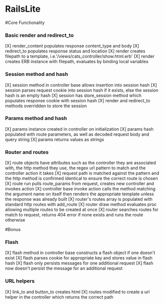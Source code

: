 # RailsLite

#Core Functionality

### Basic render and redirect_to
[X] render_content populates response content_type and body
[X] redirect_to populates response status and location
[X] render creates filepath to a template, i.e.'/views/cats_controller/show.html.erb'
[X] render creates ERB instance with filepath, evaluates by binding local variables
### Session method and hash
[X] session method in controller base allows insertion into session hash
[X] session parses request cookie into session hash if it exists, else
    the session hash is an empty hash
[X] session has store_session method which populates response cookie with session hash
[X] render and redirect_to methods overridden to store the session
### Params method and hash
[X] params instance created in controller on initialization
[X] params hash populated with route parameters, as well as decoded request body
    and query string
[X] params returns values as strings
### Router and routes
[X] route objects have attributes such as the controller they are associated with,
    the http method they use, the regex url pattern to match and the controller
    action it takes
[X] request path is matched against the pattern and the http method is confirmed
    identical to ensure the correct route is chosen
[X] route run pulls route_params from request, creates new controller and invokes action
[X] controller base invoke action calls the method matching the argument name on itself
    then renders the appropriate template unless the response was already built
[X] router's routes array is populated with standard http routes with add_route
[X] router draw method evaluates proc allowing multiple routes to be created at once
[X] router searches routes for match to request, returns 404 error if none exists
    and runs the route otherwise

#Bonus

### Flash
[X] flash method in controller base constructs a flash object if one doesn't exist
[X] flash parses cookie for appropriate key and stores value in flash hash
[X] flash only persists messages for one additional request
[X] flash now doesn't persist the message for an additional request

### URL helpers
[X] link_to and button_to creates html
[X] routes modified to create a url helper in the controller which returns the
    correct path
